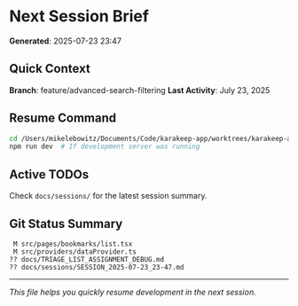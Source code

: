 # Next Session Brief

**Generated**: 2025-07-23 23:47

## Quick Context

**Branch**: feature/advanced-search-filtering
**Last Activity**: July 23, 2025

## Resume Command

```bash
cd /Users/mikelebowitz/Documents/Code/karakeep-app/worktrees/karakeep-app-creation/karakeep-frontend-repo
npm run dev  # If development server was running
```

## Active TODOs

Check `docs/sessions/` for the latest session summary.

## Git Status Summary

```
 M src/pages/bookmarks/list.tsx
 M src/providers/dataProvider.ts
?? docs/TRIAGE_LIST_ASSIGNMENT_DEBUG.md
?? docs/sessions/SESSION_2025-07-23_23-47.md

```

---

*This file helps you quickly resume development in the next session.*
